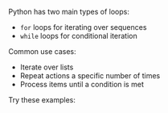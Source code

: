 Python has two main types of loops:

- `for` loops for iterating over sequences
- `while` loops for conditional iteration

Common use cases:

- Iterate over lists
- Repeat actions a specific number of times
- Process items until a condition is met

Try these examples: 
